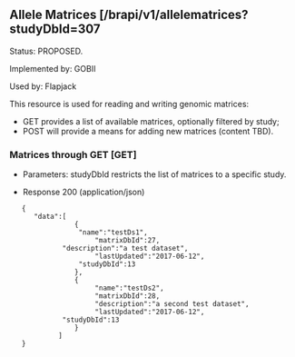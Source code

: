 ## Allele Matrices [/brapi/v1/allelematrices?studyDbId=307
Status: PROPOSED.

Implemented by: GOBII

Used by: Flapjack

This resource is used for reading and writing genomic matrices:
+ GET provides a list of available matrices, optionally filtered by study;
+ POST will provide a means for adding new matrices (content TBD).

### Matrices through GET [GET]


+ Parameters: studyDbId restricts the list of matrices to a specific study. 


+ Response 200 (application/json)


```
   {
      "data":[
                {
	             "name":"testDs1",
                     "matrixDbId":27,
		     "description":"a test dataset",
                     "lastUpdated":"2017-06-12",
  	             "studyDbId":13
                },
                {
                     "name":"testDs2",
                     "matrixDbId":28,
                     "description":"a second test dataset",
    	             "lastUpdated":"2017-06-12",
		     "studyDbId":13
                }
            ]
   }
```
															   

